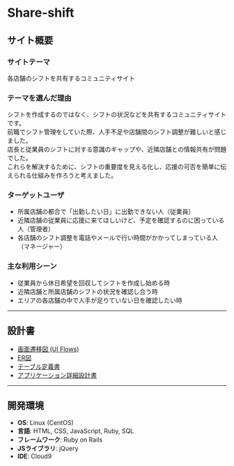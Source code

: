 # Share-shift

## サイト概要

### サイトテーマ
各店舗のシフトを共有するコミュニティサイト

### テーマを選んだ理由
シフトを作成するのではなく、シフトの状況などを共有するコミュニティサイトです。  
前職でシフト管理をしていた際、人手不足や店舗間のシフト調整が難しいと感じました。  
店長と従業員のシフトに対する意識のギャップや、近隣店舗との情報共有が問題でした。  
これらを解決するために、シフトの重要度を見える化し、応援の可否を簡単に伝えられる仕組みを作ろうと考えました。

### ターゲットユーザ
- 所属店舗の都合で「出勤したい日」に出勤できない人（従業員）
- 近隣店舗の従業員に応援に来てほしいけど、予定を確認するのに困っている人（管理者）
- 各店舗のシフト調整を電話やメールで行い時間がかかってしまっている人（マネージャー）

### 主な利用シーン
- 従業員から休日希望を回収してシフトを作成し始める時
- 近隣店舗と所属店舗のシフトの状況を確認し合う時
- エリアの各店舗の中で人手が足りていない日を確認したい時

---

## 設計書

- [画面遷移図 (UI Flows)](https://drive.google.com/file/d/1Nhlh3JREDio69Go1WnPjvf7RIVN12uFK/view?usp=sharing)
- [ER図](https://drive.google.com/file/d/1oocvUSpwRR4zw5spEgPzIDNMzGqUM683/view?usp=sharing)
- [テーブル定義書](https://docs.google.com/spreadsheets/d/1SYwjLatYDbU_DbDMx9oH8AZjBIQci7Z-RtcLlgsOtZs/edit?usp=sharing)
- [アプリケーション詳細設計書](https://docs.google.com/spreadsheets/d/1JTuzsrWjWNxz_b-ouUUZYB791QWa7Z60TpA3pXG0wW4/edit?usp=sharing)

---

## 開発環境
- **OS**: Linux (CentOS)
- **言語**: HTML, CSS, JavaScript, Ruby, SQL
- **フレームワーク**: Ruby on Rails
- **JSライブラリ**: jQuery
- **IDE**: Cloud9

​